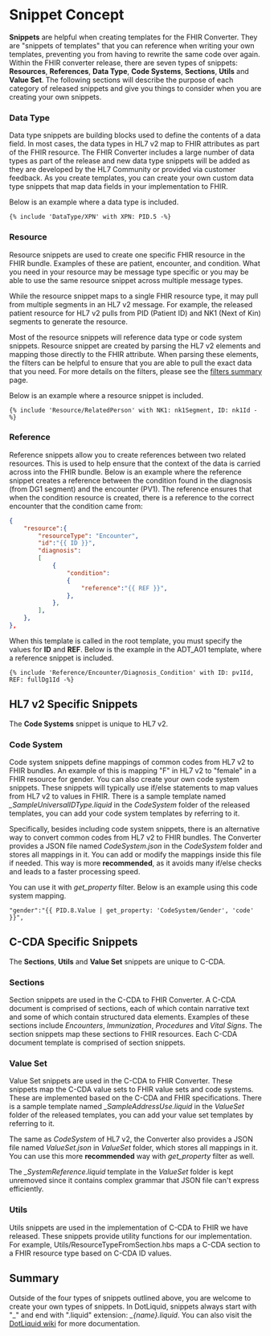 # Snippet Concept

**Snippets** are helpful when creating templates for the FHIR Converter. They are "snippets of templates" that you can reference when writing your own templates, preventing you from having to rewrite the same code over again.
Within the FHIR converter release, there are seven types of snippets: **Resources**, **References**, **Data Type**, **Code Systems**, **Sections**, **Utils** and **Value Set**. 
The following sections will describe the purpose of each category of released snippets and give you things to consider when you are creating your own snippets.

### Data Type

Data type snippets are building blocks used to define the contents of a data field.
In most cases, the data types in HL7 v2 map to FHIR attributes as part of the FHIR resource.
The FHIR Converter includes a large number of data types as part of the release and new data type snippets will be added as they are developed by the HL7 Community or provided via customer feedback.
As you create templates, you can create your own custom data type snippets that map data fields in your implementation to FHIR.

Below is an example where a data type is included.

```
{% include 'DataType/XPN' with XPN: PID.5 -%}
```

### Resource

Resource snippets are used to create one specific FHIR resource in the FHIR bundle.
Examples of these are patient, encounter, and condition.
What you need in your resource may be message type specific or you may be able to use the same resource snippet across multiple message types.

While the resource snippet maps to a single FHIR resource type, it may pull from multiple segments in an HL7 v2 message.
For example, the released patient resource for HL7 v2 pulls from PID (Patient ID) and NK1 (Next of Kin) segments to generate the resource.

Most of the resource snippets will reference data type or code system snippets.
Resource snippet are created by parsing the HL7 v2 elements and mapping those directly to the FHIR attribute.
When parsing these elements, the filters can be helpful to ensure that you are able to pull the exact data that you need.
For more details on the filters, please see the [filters summary](#TBD) page.

Below is an example where a resource snippet is included.

```
{% include 'Resource/RelatedPerson' with NK1: nk1Segment, ID: nk1Id -%}
```

### Reference

Reference snippets allow you to create references between two related resources.
This is used to help ensure that the context of the data is carried across into the FHIR bundle.
Below is an example where the reference snippet creates a reference between the condition found in the diagnosis (from DG1 segment) and the encounter (PV1).
The reference ensures that when the condition resource is created, there is a reference to the correct encounter that the condition came from:

```json
{
    "resource":{
        "resourceType": "Encounter",
        "id":"{{ ID }}",
        "diagnosis":
        [
            {
                "condition":
                {
                    "reference":"{{ REF }}",
                },
            },
        ],
    },
},
```

When this template is called in the root template, you must specify the values for **ID** and **REF**.
Below is the example in the ADT_A01 template, where a reference snippet is included.

```
{% include 'Reference/Encounter/Diagnosis_Condition' with ID: pv1Id, REF: fullDg1Id -%}
```
## HL7 v2 Specific Snippets

The **Code Systems** snippet is unique to HL7 v2.

### Code System

Code system snippets define mappings of common codes from HL7 v2 to FHIR bundles.
An example of this is mapping "F" in HL7 v2 to "female" in a FHIR resource for gender. You can also create your own code system snippets.
These snippets will typically use if/else statements to map values from HL7 v2 to values in FHIR.
There is a sample template named *_SampleUniversalIDType.liquid* in the *CodeSystem* folder of the released templates, you can add your code system templates by referring to it.

Specifically, besides including code system snippets, there is an alternative way to convert common codes from HL7 v2 to FHIR bundles.
The Converter provides a JSON file named *CodeSystem.json* in the *CodeSystem* folder and stores all mappings in it.
You can add or modify the mappings inside this file if needed.
This way is more **recommended**, as it avoids many if/else checks and leads to a faster processing speed.

You can use it with *get_property* filter.
Below is an example using this code system mapping.

```
"gender":"{{ PID.8.Value | get_property: 'CodeSystem/Gender', 'code' }}",
```

## C-CDA Specific Snippets

The **Sections**, **Utils** and **Value Set** snippets are unique to C-CDA.

### Sections

Section snippets are used in the C-CDA to FHIR Converter. A C-CDA document is comprised of sections, each of which contain narrative text and some of which contain structured data elements. Examples of these sections include *Encounters*, *Immunization*, *Procedures* and *Vital Signs*. The section snippets map these sections to FHIR resources. Each C-CDA document template is comprised of section snippets.

### Value Set

Value Set snippets are used in the C-CDA to FHIR Converter. These snippets map the C-CDA value sets to FHIR value sets and code systems. These are implemented based on the C-CDA and FHIR specifications.
There is a sample template named *_SampleAddressUse.liquid* in the *ValueSet* folder of the released templates, you can add your value set templates by referring to it.

The same as *CodeSystem* of HL7 v2, the Converter also provides a JSON file named *ValueSet.json* in *ValueSet* folder, which stores all mappings in it. You can use this more **recommended** way with *get_property* filter as well.

The *_SystemReference.liquid* template in the *ValueSet* folder is kept unremoved since it contains complex grammar that JSON file can't express efficiently.

### Utils

Utils snippets are used in the implementation of C-CDA to FHIR we have released. These snippets provide utility functions for our implementation. For example, Utils/ResourceTypeFromSection.hbs maps a C-CDA section to a FHIR resource type based on C-CDA ID values.

## Summary

Outside of the four types of snippets outlined above, you are welcome to create your own types of snippets.
In DotLiquid, snippets always start with "\_" and end with ".liquid" extension: *_\{name\}.liquid*.
You can also visit the [DotLiquid wiki](https://github.com/dotliquid/dotliquid/wiki) for more documentation.
